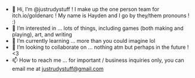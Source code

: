 - 👋 Hi, I’m @justrudystuff ! I make up the one person team for itch.io/goldenarc ! My name is Hayden and I go by they/them pronouns ! :)
- 👀 I’m interested in ... lots of things, including games (both making and playing), art, and writing
- 🌱 I’m currently learning ... more than you could imagine lol
- 💞️ I’m looking to collaborate on ... nothing atm but perhaps in the future ! <3
- 📫 How to reach me ... for important / business inquiries only, you can email me at justrudystuff@gmail.com

<!---
justrudystuff/justrudystuff is a ✨ special ✨ repository because its `README.md` (this file) appears on your GitHub profile.
You can click the Preview link to take a look at your changes.
--->
